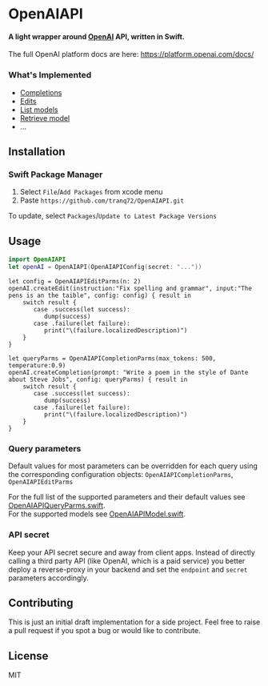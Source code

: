 # OpenAIAPI

#### A light wrapper around [**OpenAI**](https://openai.com/api/) API, written in Swift.
The full OpenAI platform docs are here: https://platform.openai.com/docs/

### What's Implemented
- [Completions](https://platform.openai.com/docs/api-reference/completions)
- [Edits](https://platform.openai.com/docs/api-reference/edits)
- [List models](https://platform.openai.com/docs/api-reference/models/list)
- [Retrieve model](https://platform.openai.com/docs/api-reference/models/retrieve)
- ...


## Installation
### Swift Package Manager

1. Select `File`/`Add Packages` from xcode menu
1. Paste `https://github.com/tranq72/OpenAIAPI.git`

To update, select `Packages`/`Update to Latest Package Versions`

## Usage

```swift
import OpenAIAPI
let openAI = OpenAIAPI(OpenAIAPIConfig(secret: "..."))
```

```
let config = OpenAIAPIEditParms(n: 2)
openAI.createEdit(instruction:"Fix spelling and grammar", input:"The pens is an the taible", config: config) { result in
    switch result {
       case .success(let success):
          dump(success)
       case .failure(let failure):
          print("\(failure.localizedDescription)")
    }
}
```

```
let queryParms = OpenAIAPICompletionParms(max_tokens: 500, temperature:0.9)
openAI.createCompletion(prompt: "Write a poem in the style of Dante about Steve Jobs", config: queryParms) { result in
    switch result {
       case .success(let success):
          dump(success)
       case .failure(let failure):
          print("\(failure.localizedDescription)")
    }
}
```

### Query parameters

Default values for most parameters can be overridden for each query using the corresponding configuration objects: `OpenAIAPICompletionParms`, `OpenAIAPIEditParms`

For the full list of the supported parameters and their  default values see [OpenAIAPIQueryParms.swift](https://github.com/tranq72/OpenAIAPI/blob/main/Sources/OpenAIAPI/OpenAIAPIQueryParms.swift).
<BR>
For the supported models see [OpenAIAPIModel.swift](https://github.com/tranq72/OpenAIAPI/blob/main/Sources/OpenAIAPI/OpenAIAPIModel.swift).

### API secret

Keep your API secret secure and away from client apps.
Instead of directly calling a third party API (like OpenAI, which is a paid service) you better deploy a reverse-proxy in your backend and set the `endpoint` and `secret` parameters accordingly.

## Contributing
This is just an initial draft implementation for a side project. Feel free to raise a pull request if you spot a bug or would like to contribute.

## License
MIT
